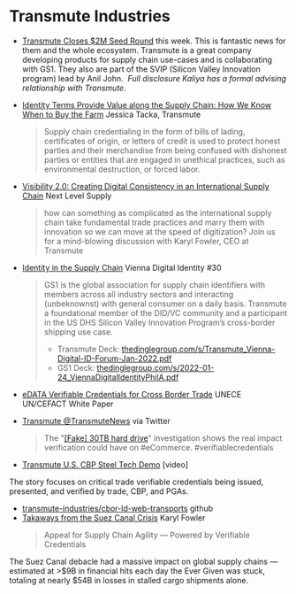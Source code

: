 # Transmute Industries

* [Transmute Closes $2M Seed Round](https://medium.com/transmute-techtalk/transmute-closes-2m-seed-round-a0a2e6c90467) this week. This is fantastic news for them and the whole ecosystem. Transmute is a great company developing products for supply chain use-cases and is collaborating with GS1. They also are part of the SVIP (Silicon Valley Innovation program) lead by Anil John.  *Full disclosure Kaliya has a formal advising relationship with Transmute.*
* [Identity Terms Provide Value along the Supply Chain: How We Know When to Buy the Farm](https://medium.com/@Transmute/identity-terms-provide-value-along-the-supply-chain-how-we-know-when-to-buy-the-farm-738701967e3d) Jessica Tacka, Transmute
  > Supply chain credentialing in the form of bills of lading, certificates of origin, or letters of credit is used to protect honest parties and their merchandise from being confused with dishonest parties or entities that are engaged in unethical practices, such as environmental destruction, or forced labor.
* [Visibility 2.0: Creating Digital Consistency in an International Supply Chain](https://nextlevelsupplychainpodwithgs1us.libsyn.com/visibility-20-creating-digital-consistency-in-an-international-supply-chain) Next Level Supply
  > how can something as complicated as the international supply chain take fundamental trade practices and marry them with innovation so we can move at the speed of digitization? Join us for a mind-blowing discussion with Karyl Fowler, CEO at Transmute
* [Identity in the Supply Chain](https://vimeo.com/669713750) Vienna Digital Identity #30
  > GS1 is the global association for supply chain identifiers with members across all industry sectors and interacting (unbeknownst) with general consumer on a daily basis. Transmute a foundational member of the DID/VC community and a participant in the US DHS Silicon Valley Innovation Program’s cross-border shipping use case.
  > 
  > - Transmute Deck: [thedinglegroup.com/s/Transmute_Vienna-Digital-ID-Forum-Jan-2022.pdf](https://www.thedinglegroup.com/s/Transmute_Vienna-Digital-ID-Forum-Jan-2022.pdf)
  > - GS1 Deck: [thedinglegroup.com/s/2022-01-24_ViennaDigitalIdentityPhilA.pdf](https://www.thedinglegroup.com/s/2022-01-24_ViennaDigitalIdentityPhilA.pdf)
* [eDATA Verifiable Credentials for Cross Border Trade](https://unece.org/sites/default/files/2022-07/WhitePaper_VerifiableCredentials-CBT.pdf) UNECE UN/CEFACT White Paper
* [Transmute @TransmuteNews](https://twitter.com/TransmuteNews/status/1572692362148847619) via Twitter
  > The "[[Fake] 30TB hard drive](https://www.vice.com/en/article/akek8e/walmart-30tb-ssd-hard-drive-scam-sd-cards)" investigation shows the real impact verification could have on #eCommerce. #verifiablecredentials

* [Transmute U.S. CBP Steel Tech Demo](https://www.youtube.com/watch?v%3D03L_J7FVMHQ%26t%3D2s) [video]

The story focuses on critical trade verifiable credentials being issued, presented, and verified by trade, CBP, and PGAs.
* [transmute-industries/cbor-ld-web-transports](https://github.com/transmute-industries/cbor-ld-web-transports) github
* [Takaways from the Suez Canal Crisis](https://medium.com/transmute-techtalk/takeaways-from-the-suez-canal-crisis-971f7404b058) Karyl Fowler
  > Appeal for Supply Chain Agility — Powered by Verifiable Credentials

The Suez Canal debacle had a massive impact on global supply chains — estimated at >$9B in financial hits each day the Ever Given was stuck, totaling at nearly $54B in losses in stalled cargo shipments alone.
